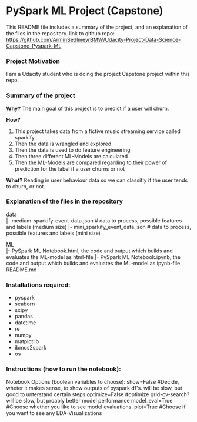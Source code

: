 # PySpark ML Project (Capstone)
This README file includes a summary of the project, and an explanation of the files in the repository.
link to github repo: https://github.com/ArminSedlmeyrBMW/Udacity-Project-Data-Science-Capstone-Pyspark-ML

### Project Motivation
I am a Udacity student who is doing the project Capstone project within this repo.

### Summary of the project
[**Why?**](https://www.smartinsights.com/digital-marketing-strategy/online-value-proposition/start-with-why-creating-a-value-proposition-with-the-golden-circle-model/)
The main goal of this project is to predict if a user will churn.

**How?**
1. This project takes data from a fictive music streaming service called sparkify
2. Then the data is wrangled and explored
3. Then the data is used to do feature engineering
4. Then three different ML-Models are calculated
5. Then the ML-Models are compared regarding to their power of prediction for the label if a user churns or not

**What?**
Reading in user behaviour data so we can classifiy if the user tends to churn, or not.

### Explanation of the files in the repository
data  
|- medium-sparkify-event-data.json # data to process, possible features and labels (medium size)
|- mini_sparkify_event_data.json # data to process, possible features and labels (mini size)

ML  
|- PySpark ML Notebook.html, the code and output which builds and evaluates the ML-model as html-file
|- PySpark ML Notebook.ipynb, the code and output which builds and evaluates the ML-model as ipynb-file
README.md

### Installations required:

- pyspark
- seaborn
- scipy
- pandas
- datetime
- re
- numpy
- matplotlib
- ibmos2spark
- os

### Instructions (how to run the notebook):
Notebook Options (boolean variables to choose):
show=False #Decide, wheter it makes sense, to show outputs of pyspark df's. will be slow, but good to unterstand certain steps
optimize=False #optimize grid-cv-search? will be slow, but proably better model performance
model_eval=True #Choose whether you like to see model evaluations.
plot=True #Choose if you want to see any EDA-Visualizations